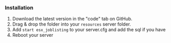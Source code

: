 
### Installation
1) Download the latest version in the "code" tab on GitHub.
2) Drag & drop the folder into your `resources` server folder.
4) Add `start esx_joblisting` to your server.cfg and add the sql if you have
5) Reboot your server